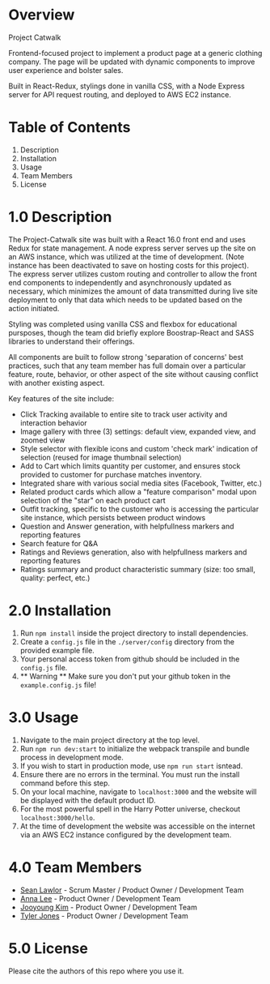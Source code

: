 # Overview

Project Catwalk

Frontend-focused project to implement a product page at a generic clothing company. The page will be updated with dynamic components to improve user experience and bolster sales.

Built in React-Redux, stylings done in vanilla CSS, with a Node Express server for API request routing, and deployed to AWS EC2 instance.

# Table of Contents

1. Description
2. Installation
3. Usage
4. Team Members
5. License

# 1.0 Description

The Project-Catwalk site was built with a React 16.0 front end and uses Redux for state management. A node express server serves up the site on an AWS instance, which was utilized at the time of development. (Note instance has been deactivated to save on hosting costs for this project). The express server utilizes custom routing and controller to allow the front end components to independently and asynchronously updated as necessary, which minimizes the amount of data transmitted during live site deployment to only that data which needs to be updated based on the action initiated.

Styling was completed using vanilla CSS and flexbox for educational pursposes, though the team did briefly explore Boostrap-React and SASS libraries to understand their offerings.

All components are built to follow strong 'separation of concerns' best practices, such that any team member has full domain over a particular feature, route, behavior, or other aspect of the site without causing conflict with another existing aspect.

Key features of the site include:
- Click Tracking available to entire site to track user activity and interaction behavior
- Image gallery with three (3) settings: default view, expanded view, and zoomed view
- Style selector with flexible icons and custom 'check mark' indication of selection (reused for image thumbnail selection)
- Add to Cart which limits quantity per customer, and ensures stock provided to customer for purchase matches inventory.
- Integrated share with various social media sites (Facebook, Twitter, etc.)
- Related product cards which allow a "feature comparison" modal upon selection of the "star" on each product cart
- Outfit tracking, specific to the customer who is accessing the particular site instance, which persists between product windows
- Question and Answer generation, with helpfullness markers and reporting features
- Search feature for Q&A
- Ratings and Reviews generation, also with helpfullness markers and reporting features
- Ratings summary and product characteristic summary (size: too small, quality: perfect, etc.)

# 2.0 Installation

1. Run `npm install` inside the project directory to install dependencies.
2. Create a `config.js` file in the `./server/config` directory from the provided example file.
3. Your personal access token from github should be included in the `config.js` file.
4. ** Warning ** Make sure you don't put your github token in the `example.config.js` file!

# 3.0 Usage

1. Navigate to the main project directory at the top level.
2. Run `npm run dev:start` to initialize the webpack transpile and bundle process in development mode.
3. If you wish to start in production mode, use `npm run start` isntead.
4. Ensure there are no errors in the terminal. You must run the install command before this step.
5. On your local machine, navigate to `localhost:3000` and the website will be displayed with the default product ID.
6. For the most powerful spell in the Harry Potter universe, checkout `localhost:3000/hello`.
7. At the time of development the website was accessible on the internet via an AWS EC2 instance configured by the development team.

# 4.0 Team Members

* [Sean Lawlor](https://github.com/lawlorseanr) - Scrum Master / Product Owner / Development Team
* [Anna Lee](https://github.com/dlthfl87) - Product Owner / Development Team
* [Jooyoung Kim](https://github.com/jky0420) - Product Owner / Development Team
* [Tyler Jones](https://github.com/tyler-audio) - Product Owner / Development Team

# 5.0 License

Please cite the authors of this repo where you use it.